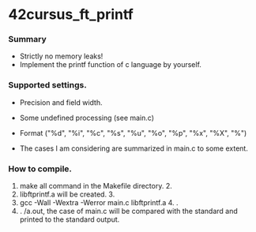 # 42cursus_ft_printf

### Summary
* Strictly no memory leaks!
* Implement the printf function of c language by yourself.

### Supported settings.
* Precision and field width.
* Some undefined processing (see main.c)
* Format ("%d", "%i", "%c", "%s", "%u", "%o", "%p", "%x", "%X", "%") 

* The cases I am considering are summarized in main.c to some extent.

### How to compile.
1. make all command in the Makefile directory. 2.
2. libftprintf.a will be created. 3.
3. gcc -Wall -Wextra -Werror main.c libftprintf.a 4. .
4. . /a.out, the case of main.c will be compared with the standard and printed to the standard output.